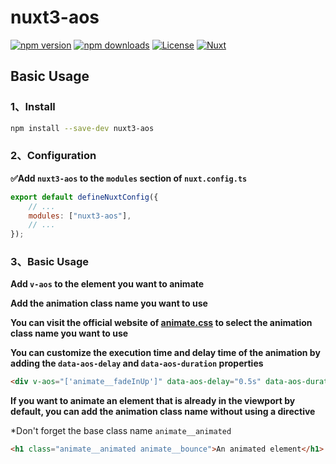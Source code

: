# nuxt3-aos

[![npm version][npm-version-src]][npm-version-href] [![npm downloads][npm-downloads-src]][npm-downloads-href] [![License][license-src]][license-href] [![Nuxt][nuxt-src]][nuxt-href]

## Basic Usage

### 1、Install

```bash
npm install --save-dev nuxt3-aos
```

### 2、Configuration

**✅Add `nuxt3-aos` to the `modules` section of `nuxt.config.ts`**

```js
export default defineNuxtConfig({
	// ...
	modules: ["nuxt3-aos"],
	// ...
});
```

### 3、Basic Usage

**Add `v-aos` to the element you want to animate**

**Add the animation class name you want to use**

**You can visit the official website of [animate.css](https://animate.style/) to select the animation class name you want to use**

**You can customize the execution time and delay time of the animation by adding the `data-aos-delay` and `data-aos-duration` properties**

```html
<div v-aos="['animate__fadeInUp']" data-aos-delay="0.5s" data-aos-duration="1s">An animated element</div>
```

**If you want to animate an element that is already in the viewport by default, you can add the animation class name without using a directive**

\*Don't forget the base class name `animate__animated`

```html
<h1 class="animate__animated animate__bounce">An animated element</h1>
```

<!-- Badges -->

[npm-version-src]: https://img.shields.io/npm/v/nuxt3-aos/latest.svg?style=flat&colorA=18181B&colorB=28CF8D
[npm-version-href]: https://npmjs.com/package/nuxt3-aos
[npm-downloads-src]: https://img.shields.io/npm/dm/nuxt3-aos.svg?style=flat&colorA=18181B&colorB=28CF8D
[npm-downloads-href]: https://npmjs.com/package/nuxt3-aos
[license-src]: https://img.shields.io/npm/l/nuxt3-aos.svg?style=flat&colorA=18181B&colorB=28CF8D
[license-href]: https://npmjs.com/package/nuxt3-aos
[nuxt-src]: https://img.shields.io/badge/Nuxt-18181B?logo=nuxt.js
[nuxt-href]: https://nuxt.com

